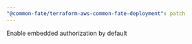 ```yaml
---
"@common-fate/terraform-aws-common-fate-deployment": patch
---
```


Enable embedded authorization by default
